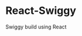                                                          
 # React-Swiggy
 Swiggy build using React
